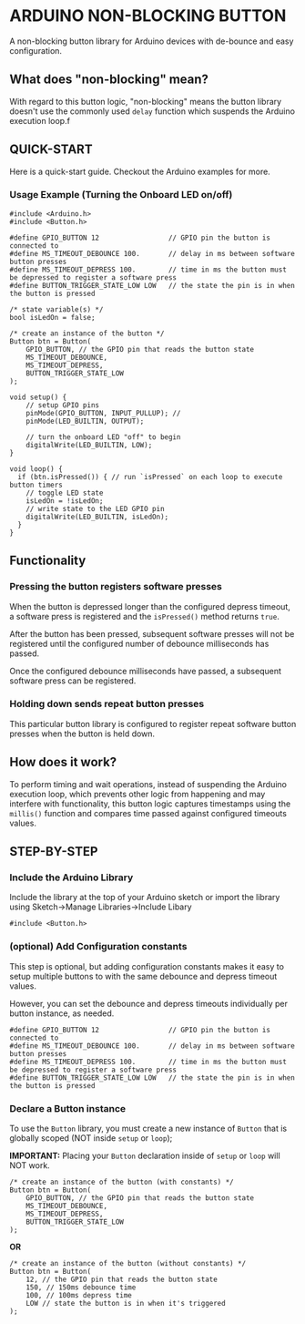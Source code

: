 # ARDUINO NON-BLOCKING BUTTON

A non-blocking button library for Arduino devices with de-bounce and easy configuration.

## What does "non-blocking" mean?

With regard to this button logic, "non-blocking" means the button library doesn't use
the commonly used `delay` function which suspends the Arduino execution loop.f

## QUICK-START

Here is a quick-start guide. Checkout the Arduino examples for more.

### Usage Example (Turning the Onboard LED on/off)

```
#include <Arduino.h>
#include <Button.h>

#define GPIO_BUTTON 12                 // GPIO pin the button is connected to
#define MS_TIMEOUT_DEBOUNCE 100.       // delay in ms between software button presses
#define MS_TIMEOUT_DEPRESS 100.        // time in ms the button must be depressed to register a software press
#define BUTTON_TRIGGER_STATE_LOW LOW   // the state the pin is in when the button is pressed

/* state variable(s) */
bool isLedOn = false;

/* create an instance of the button */
Button btn = Button(
    GPIO_BUTTON, // the GPIO pin that reads the button state
    MS_TIMEOUT_DEBOUNCE,
    MS_TIMEOUT_DEPRESS,
    BUTTON_TRIGGER_STATE_LOW
);

void setup() {
    // setup GPIO pins
    pinMode(GPIO_BUTTON, INPUT_PULLUP); //
    pinMode(LED_BUILTIN, OUTPUT);

    // turn the onboard LED "off" to begin
    digitalWrite(LED_BUILTIN, LOW);
}

void loop() {
  if (btn.isPressed()) { // run `isPressed` on each loop to execute button timers
    // toggle LED state
    isLedOn = !isLedOn;
    // write state to the LED GPIO pin
    digitalWrite(LED_BUILTIN, isLedOn);
  }
}
```

## Functionality

### Pressing the button registers software presses

When the button is depressed longer than the configured depress timeout, a software press
is registered and the `isPressed()` method returns `true`.

After the button has been pressed, subsequent software presses will not be registered until
the configured number of debounce milliseconds has passed.

Once the configured debounce milliseconds have passed, a subsequent software press can be registered.

### Holding down sends repeat button presses

This particular button library is configured to register repeat software button presses when the
button is held down.

## How does it work?

To perform timing and wait operations, instead of suspending the Arduino execution loop,
which prevents other logic from happening and may interfere with functionality, this
button logic captures timestamps using the `millis()` function and compares time passed
against configured timeouts values.

## STEP-BY-STEP

### Include the Arduino Library

Include the library at the top of your Arduino sketch or import the library using
Sketch->Manage Libraries->Include Libary

```
#include <Button.h>
```

### (optional) Add Configuration constants

This step is optional, but adding configuration constants makes it easy to setup
multiple buttons to with the same debounce and depress timeout values.

However, you can set the debounce and depress timeouts individually per button instance, as needed.

```
#define GPIO_BUTTON 12                 // GPIO pin the button is connected to
#define MS_TIMEOUT_DEBOUNCE 100.       // delay in ms between software button presses
#define MS_TIMEOUT_DEPRESS 100.        // time in ms the button must be depressed to register a software press
#define BUTTON_TRIGGER_STATE_LOW LOW   // the state the pin is in when the button is pressed
```

### Declare a Button instance

To use the `Button` library, you must create a new instance of `Button` that is globally scoped (NOT inside `setup` or `loop`);

**IMPORTANT:**
Placing your `Button` declaration inside of `setup` or `loop` will NOT work.

```
/* create an instance of the button (with constants) */
Button btn = Button(
    GPIO_BUTTON, // the GPIO pin that reads the button state
    MS_TIMEOUT_DEBOUNCE,
    MS_TIMEOUT_DEPRESS,
    BUTTON_TRIGGER_STATE_LOW
);
```

**OR**

```
/* create an instance of the button (without constants) */
Button btn = Button(
    12, // the GPIO pin that reads the button state
    150, // 150ms debounce time
    100, // 100ms depress time
    LOW // state the button is in when it's triggered
);
```
